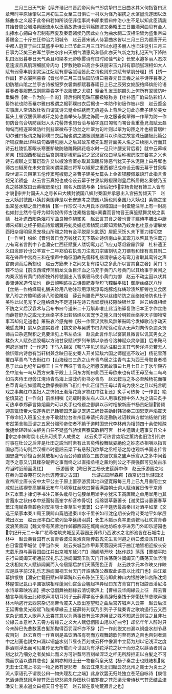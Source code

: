 <!-- { "loadSidebar": true } -->
　　三月三日天气新【续齐谐记曰晋武帝问尚书郎虞挚曰三日曲水其义何指答曰汉章帝时平原徐肇以三月初生三女至三日俱亡一村以为怪乃招携之水濵盥洗遂因以泛觞曲水之义起于此帝曰若如所谈便非佳事尚书郎束晳曰仲治小生不足以知此臣请説其始昔周公城洛邑因流水以泛酒故逸诗云羽觞随波又秦昭王三日置酒河曲见有金人出捧水心劒曰令君制有西夏及秦霸诸侯乃因此处立为曲水祠二汉相沿皆为盛集帝曰善赐金二十斤左迁仲治为阳城令　赵云晋宋诸人侍宴曲水皆以三月三日为题唐开元中都人逰赏于曲江莫盛乎中和上已节此三月三日所以水邉多丽人也旧注徒引三月三日事为泛矣王右军兰亭曲水序曰天朗气清恵风和畅此亦天气新之为礼记天气下降陆机曰迟迟暮春日天气柔且和梁孝元帝咏雾诗有曰时如佳气新】长安水邉多丽人态浓意逺淑且真肌理细腻骨肉匀【罗敷艳歌曰高台多妖丽宋玉九辩有靡顔腻理相如大人赋有弱骨丰肌谢灵运江妃赋有靡容腻理皆此之谓也则东京赋有擘肌分理】绣【绣一作画】罗衣裳照暮春【晋张华三月三日后园防诗曰暮春元日王羲之兰亭诗序暮春之初防稽山隂之兰亭古诗被服罗衣裳南都赋暮春禊日上巳之辰男女姣服络绎缤纷论语暮春者春服既成则照暮春字于衣服使之尤稳】蹙金孔雀玉麒麟头上何所有翠微防叶垂鬓唇【微一作为防一作匌】背后何所见珠压腰衱稳称身【杜补遗广韵曰防彩妇人髻饰花也防音罨尔雅曰衱谓之裾郭璞曰衣后裾也一本防作匌衱作被非是　赵云蹙金实事唐人常语故杜牧自谓其诗云蹙金结綉而无痕迹头上背后之句此亦曹子建矣美女篇头上雀钗腰佩翠琅玕之势也盖举头与腰之饰而一身之服备矣翠微一作翠为防一作匌防音乌合切防丝妇人头花髻饰也匌音洽与萄字连曰匒匌而匒音荅重叠皃海赋云磊匒匌而相逐翠微防叶则翡翠微布于防丝之叶翠为匌叶则以翠为匌匝之叶也衱音居叶切尔雅曰衱谓之裾郭璞曰衣后裾也谓之腰衱则羣腰耳以珠缀之故言珠压腰衱此篇公所铺叙至此详味语句葢特见丽人之后耳故东坡先生题背面美人名之曰续丽人行而其诗云杜陵饥客眼长寒蹇馿破防随雕鞍隔花临水时一见只许腰支背后看】就中云幕椒房亲【班固西都赋云后宫则掖庭椒房后妃之室汉官仪曰皇后称椒房取其蕃实之义也诗云椒聊之实蕃衍盈升又以椒涂宫室亦取其温暖辟除恶气犹天子朱泥殿上曰丹墀也师古曰椒房在未央宫吴树谓梁冀曰将军以椒房之重西都记成帝设云幄云幕于甘泉紫殿世谓三云殿第五伦传窦宪椒房之亲曹子建美女篇头上金雀钗腰佩翠琅玕此指言贵妃兄弟骄盛　赵云言玉真妃也成帝设云幕于甘泉紫殿椒房则皇后所居殿名秦虢乃玉真之姊妹故曰云幕椒房亲也】赐名大国虢与秦【唐后妃传宗杨贵妃有姉三人皆有才貌宗并封国夫人之号长曰大姨封虢国八姨封秦国并承恩出入宫掖势倾天下　赵云大姨封虢国八姨封秦国非是以长安志考之虢国八姨也则秦国乃大姨也】紫駞之峯出翠釡水精之盘行素鳞【峯一作珍汉书大月氏本西域国出一封橐駞注脊上有一封高也如封土然今俗呼为幇匈奴传师古注橐駞言能橐囊而晋物晋王廙笙赋舞灵蛟之素鳞　杜补遗酉阳杂爼将军曲良翰作駞峯炙　赵云言其食之奢也曹子建诗丰膳出中厨师宋郑鲜之经子房庙诗紫烟翼丹虬灵媪悲素鳞观此即知素鳞乃蛟龙也杜意亦谓攀龙酉阳杂爼明皇恩宠禄山所赐之物有金平脱犀头匙筯】犀筯厌饫乆未下銮刀缕切空【一作坐】纷纶【晋何曽日食万钱犹云无下筯处诗信南山执其鸾刀以啓其毛注鸾刀刀有鸾者言割中节也潘安仁西征赋饔人缕切鸾刀若飞应刃落爼靃靃霏霏　杜补遗正义曰鸾即铃也公羊宣十二年郑伯右执鸾刀注鸾刀宗庙割切之刀镮有和锋有鸾其制二鸾在锋声中宫商三和在镮声中角征羽故先儒释礼器谓宗庙必有鸾刀者取其鸾铃之声宫商调而后断割也　赵云方筯未下之间又复有缕切之多此所以言其食之奢】黄门飞鞚不动尘【前汉西域传蒲梢龙文鱼目汗血之马充于黄门凡号黄门以其给事于黄闱之内秦汉皆有黄门侍郎按外传虢国出入皆乘骢马使小黄门为御　赵云不动尘因以状其善骑诗家造句法也　薛云鲍明逺拟古诗兽肥春草短飞鞚越平陆】御厨丝络送八珍【丝络一作络绎周礼膳夫珍用八物注珍用淳熬淳毋炮豚炮牂梼珍渍熬肝膋也又食医掌八珍之齐鲍明逺诗八珍盈雕爼　薛云尚膳贵严故以丝络防防之丝络如琦防也杜子美称此以见宠予之隆络绎为不足道往在诗云赤墀樱桃枝隠映银丝笼　赵云络绎相续不防之义后汉袁术与吕布书曰今送米二十万斛非唯止此当络驿复致旧本正字作丝络而薛苍舒为之説元无丝络字本出若络绎以言宠予之隆义自分明若丝络亦天子御物常事耳却何足道也】箫鼓哀吟感鬼神【鼓一作管汉武秋风辞箫鼓鸣兮发棹歌诗序动天地感鬼神】賔从杂遝实要津【魏文帝与吴质书曰舆轮徐动賔从无声刘向传杂遝众贤师古曰杂遝聚积之皃要津见上韦左丞注　赵云此言作乐以宴賔且微言以讥其男女之糅杂大人赋杂遝胶轕以方驰甘泉赋骈罗列布鳞以杂沓兮洛神赋众灵杂遝】后来鞍马何逡巡当轩【一作道】下马入锦茵【鞍马字见送高适注赵云言其气势洋洋旁若无人徐悱赠内诗忽有当轩树兼含映日花史秦人开关延敌六国之师逡巡不敢进】杨花雪落覆白苹青鸟飞去衔红巾【山海经曰三危之山有青鸟居之注青鸟主为西王母取食者栖息于此山也纪年曰穆王十三年西征于青鸟之所憇汉武故事曰七月七日上于氷华殿齐坐中忽有一鸟从西方来集于殿上上问东方朔曰此西王母欲来也有顷王母至有二鸟鸟如鸟夹侍王母旁江淹诗青鸟海上游沈约衔书必青鸟　赵云鞍马之多必至触杨花而覆白苹青鸟应如鹦鹉之数豢飬驯熟飞衔红中此正借西王母以青鸟为使名之且以托言昵戏之事矣红巾盖妇人之饰如王渤落花篇罗袂红巾往复还】炙手可热势【一作世】絶伦慎莫近【一作向】前丞相嗔【元载时委左右人四人用事权倾中外人为之语曰炙手可热卓李郑薛言势熖熏灼可以炙手也帝题之御屏以示时相按新唐书杨贵妃智警颍迎意辄悟帝大悦遂専房兄铦锜国忠最见宠遇三姉皆美劭封韩虢秦三国恩宠声熖震天下毎命妇入班虽公主亦不敢就位台省州县奉请托奔走勘防过诏敕四方献饷结纳门若市然第舍聮亘谓之五家分赐珍竒使者不絶于道时国忠代李林甫为相领四十余使帷疎侻捷给硁硁处决枢务自任不疑盛气骄愎百寮莫敢相可否　杜补遗唐史遗事安县公主宗之李妺附袁韦氏热可炙手人咸畏之　赵云炙手可热言势熖之薰灼也旧注引代宗时事在杜公之后非是杜田之説当时素有此言矣傅毅舞赋姿絶伦之妙态丞相嗔以指言国忠而诗句则后汉桓帝时童謡云梁下有悬鼓我欲撃之丞相怒之势也观新书国忠传言国忠盛气骄愎百寮莫敢相可否而公诗直铺叙二国衣服饮食之盛声乐賔从之多中间着宠予之意又讥其糅杂昵狎之事而终之以直指丞相之薰灼则公之不畏强御可见矣古乐府当时近前面发红】
　　乐游园歌【晦日贺兰杨长史筵醉中作　赵云乐游园之地在秦为宜春苑在汉为乐逰苑谓之古园】
　　乐游古园崒森爽【西京记日乐游园汉宣帝所立唐长安中太平公主于原上置亭游赏其地四望寛厰每三月上巳九月重阳士女咸就此祓褉登高幄幕云布车马填塞红丝映曰馨香满路朝士词人赋诗翼日传于京师　赵云崒音才律切字书注云峯头巉嵒也句腰单用崒字亦犹宋玉高唐赋之单用崒用也其言蓄水之状曰崒中怒而特高峯字却音柞骨切】烟绵碧草萋萋长【谢灵运诗萋萋春草繁江淹赋春草碧色刘安招隠士春草生兮萋萋】公子华筵势最高秦川对酒平如掌【文选王粲家本秦川周王褒闗山篇逍遥秦川水千里长如带沈佺期长安路诗秦地平如掌层城出汉云　赵云张率白纻歌列坐华筵纷羽爵】长生木瓢示真率更调鞍马狂欢赏青春波浪芙蓉园【魏文帝有芙蓉池作邺都西园在城南曲池坊临水亭进芳门外即乐游园也宗纪开元二十年广花蕚楼筑夹城至芙蓉园王莾传乃西波水之北郎池皆在石城南上林中　赵云芙蓉园有水言青春波浪袁淑真隠传载鬼先生言河邉之树曰波浪荡其根】白日雷霆甲城仗【甲当作夹　赵云夹城当作甲非芙蓉园夹城于曲江地皆相近按长安志载乐游与芙蓉园曲江并出京城东延兴门】阊阖晴开映【赵作詄】荡荡【曹植平陆东行曰阊阖天衢通前汉礼乐志游阊阖观玉防天门开詄荡荡注阊阖天门荡荡天体坚清之状相如大人赋徘阊阖而入帝居鄮后梦扪天荡荡色正青　赵云詄字元本作映又作映应是詄字前汉礼乐志游阊阖视玉台天门开詄荡荡公葢取此语意以比城门也】曲江翠幕排银牓【潘安仁籍田赋曰翠幕黤以云布陈张正见诗即此神山内银牓映仙宫陈沈炯林屋馆记昆山平圃银牓相晖蓬阆仙宫金台幄起神异经曰东方青宫门有银牓晋潘尼洛水诗翠幕映洛湄】拂水低佪舞袖翻縁云清切歌声上【曹植云华阁縁云上征　薛云曹植言华阁缘云此称歌声清切耳列子云薛谭学讴于秦青辞归秦饯于郊衢抚节悲歌声振林木响遏行云西京杂记高帝令戚夫人歌出塞望归之曲后宫齐唱声入云霄　赵云后汉王延夀鲁灵光殿赋飞陛揭孽縁云上征薛符刋误乃引列子子载秦青之歌响遏行云又西京杂记戚夫人歌声入云霄其意以为两事皆有云字遂用证之殊不知遏云则往之且非杜公縁云本意唯入云霄方有缘云之义大人赋低佪隂山翔以纡曲兮】却忆年年人醉时只今未醉巳先悲数茎白髪那抛得百罚深杯亦不辞【罚一作刻説文曰漏以铜盛水刻节昼夜百刻　赵云百罚一作百刻是盖饮酒虽有罚而方观舞聼歌何至罚酒之百也百刻者漏中之刻画也説文曰漏以铜盛水刻节昼夜百刻或云杯中像漏中立箭为刻以记浅深之度斟酒则浮出而可见虽传记无所载而今世固为有浮花浮花之状十而分之以斟酒者则百刻之状乃细分之者矣如此而义方可讲葢尽百刻举深泛之杯无所辞拒正以白髪之不可抛而饮酒以遣其悲也】圣朝亦知贱士丑一物自荷皇天慈【杨子秦之士也贱陆机冕无丑士江淹上书云一物之微有足悲者　赵云江淹思北归赋云况北州之贱士为炎土之流人家语孔子谓哀公曰一物失理乱亡之端】此身饮罢无归处独立苍茫自咏诗【庾信乞酒诗萧瑟风声惨苍茫云貌愁梁朱异田秋引值寒夜之苍茫梁元帝诗秋气苍茫结孟津潘安仁哀永逝文曰视天日兮苍茫　赵云皆在景物荒寂言之也】
